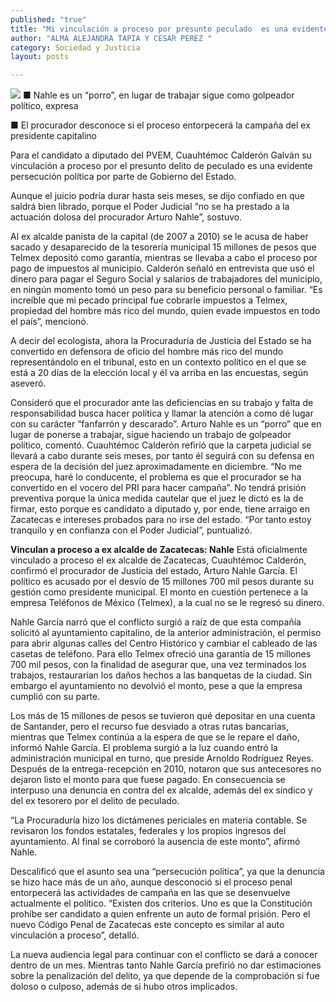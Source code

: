 ```yaml
---
published: "true"
title: "Mi vinculación a proceso por presunto peculado  es una evidente persecución política: Calderón"
author: "ALMA ALEJANDRA TAPIA Y CESAR PEREZ "
category: Sociedad y Justicia
layout: posts

---
```


![](http://i.imgur.com/MEPkYiAm.jpg)
■ Nahle es un “porro”, en lugar de trabajar sigue como golpeador político, expresa

■ El procurador desconoce si el proceso entorpecerá la campaña del ex presidente capitalino


Para el candidato a diputado del PVEM, Cuauhtémoc Calderón Galván su vinculación a proceso por el presunto delito de peculado es una evidente persecución política por parte de Gobierno del Estado. 

Aunque el juicio podría durar hasta seis meses, se dijo confiado en que saldrá bien librado, porque el Poder Judicial “no se ha prestado a la actuación dolosa del procurador Arturo Nahle”, sostuvo. 

Al ex alcalde panista de la capital (de 2007 a 2010) se le acusa de haber sacado y desaparecido de la tesorería municipal 15 millones de pesos que Telmex depositó como garantía, mientras se llevaba a cabo el proceso por pago de impuestos al municipio.
Calderón señaló en entrevista que usó el dinero para pagar el Seguro Social y salarios de trabajadores del municipio, en ningún momento tomó un peso para su beneficio personal o familiar. “Es increíble que mi pecado principal fue cobrarle impuestos a Telmex, propiedad del hombre más rico del mundo, quien evade impuestos en todo el país”, mencionó.

A decir del ecologista, ahora la Procuraduría de Justicia del Estado se ha convertido en defensora de oficio del hombre más rico del mundo representándolo en el tribunal, esto en un contexto político en el que se está a 20 días de la elección local y él va arriba en las encuestas, según aseveró.

Consideró que el procurador ante las deficiencias en su trabajo y falta de responsabilidad busca hacer política y llamar la atención a como dé lugar con su carácter “fanfarrón y descarado”. Arturo Nahle es un “porro” que en lugar de ponerse a trabajar, sigue haciendo un trabajo de golpeador político, comentó.
Cuauhtémoc Calderón refirió que la carpeta judicial se llevará a cabo durante seis meses, por tanto él seguirá con su defensa en espera de la decisión del juez aproximadamente en diciembre. “No me preocupa, haré lo conducente, el problema es que el procurador se ha convertido en el vocero del PRI para hacer campaña”.
No tendrá prisión preventiva porque la única medida cautelar que el juez le dictó es la de firmar, esto porque es candidato a diputado y, por ende, tiene arraigo en Zacatecas e intereses probados para no irse del estado. “Por tanto estoy tranquilo y en confianza con el Poder Judicial”, puntualizó. 

**Vinculan a proceso a ex 
alcalde de Zacatecas: Nahle**
Está oficialmente vinculado a proceso el ex alcalde de Zacatecas, Cuauhtémoc Calderón, confirmó el procurador de Justicia del estado, Arturo Nahle García.
El político es acusado por el desvío de 15 millones 700 mil pesos durante su gestión como presidente municipal. El monto en cuestión pertenece a la empresa Teléfonos de México (Telmex), a la cual no se le regresó su dinero.

Nahle García narró que el conflicto surgió a raíz de que esta compañía solicitó al ayuntamiento capitalino, de la anterior administración, el permiso para abrir algunas calles del Centro Histórico y cambiar el cableado de las casetas de teléfono.
Para ello Telmex ofreció una garantía de 15 millones 700 mil pesos, con la finalidad de asegurar que, una vez terminados los trabajos, restaurarían los daños hechos a las banquetas de la ciudad. Sin embargo el ayuntamiento no devolvió el monto, pese a que la empresa cumplió con su parte.

Los más de 15 millones de pesos se tuvieron qué depositar en una cuenta de Santander, pero el recurso fue desviado a otras rutas bancarias, mientras que Telmex continúa a la espera de que se le repare el daño, informó Nahle García.
El problema surgió a la luz cuando entró la administración municipal en turno, que preside Arnoldo Rodríguez Reyes. Después de la entrega-recepción en 2010, notaron que sus antecesores no dejaron listo el monto para que fuese pagado.
En consecuencia se interpuso una denuncia en contra del ex alcalde, además del ex síndico y del ex tesorero por el delito de peculado. 

“La Procuraduría hizo los dictámenes periciales en materia contable. Se revisaron los fondos estatales, federales y los propios ingresos del ayuntamiento. Al final se corroboró la ausencia de este monto”, afirmó Nahle.

Descalificó que el asunto sea una “persecución política”, ya que la denuncia se hizo hace más de un año, aunque desconoció si el proceso penal entorpecerá las actividades de campaña en las que se desenvuelve actualmente el político.
“Existen dos criterios. Uno es que la Constitución prohíbe ser candidato a quien enfrente un auto de formal prisión. Pero el nuevo Código Penal de Zacatecas este concepto es similar al auto vinculación a proceso”, detalló.

La nueva audiencia legal para continuar con el conflicto se dará a conocer dentro de un mes. Mientras tanto Nahle García prefirió no dar estimaciones sobre la penalización del delito, ya que depende de la comprobación si fue doloso o culposo, además de si hubo otros implicados.
